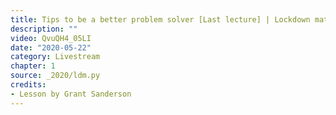 ```yaml
---
title: Tips to be a better problem solver [Last lecture] | Lockdown math ep. 10
description: ""
video: QvuQH4_05LI
date: "2020-05-22"
category: Livestream
chapter: 1
source: _2020/ldm.py
credits:
- Lesson by Grant Sanderson
---
```

